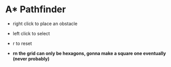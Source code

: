 # A* Pathfinder
- right click to place an obstacle
- left click to select
- r to reset

- **rn the grid can only be hexagons, gonna make a square one eventually (never probably)**

